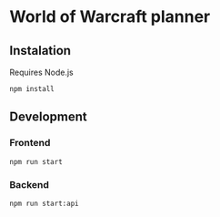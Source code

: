 # World of Warcraft planner

## Instalation

Requires Node.js

```
npm install
```

## Development

### Frontend

```
npm run start
```

### Backend

```
npm run start:api
```
